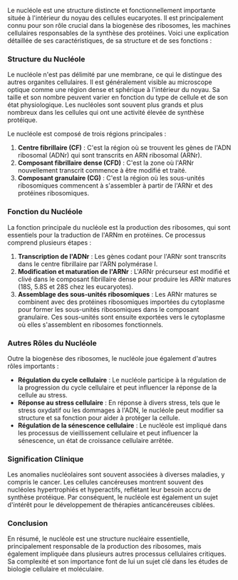 Le nucléole est une structure distincte et fonctionnellement importante située à l'intérieur du noyau des cellules eucaryotes. Il est principalement connu pour son rôle crucial dans la biogenèse des ribosomes, les machines cellulaires responsables de la synthèse des protéines. Voici une explication détaillée de ses caractéristiques, de sa structure et de ses fonctions :

### Structure du Nucléole

Le nucléole n'est pas délimité par une membrane, ce qui le distingue des autres organites cellulaires. Il est généralement visible au microscope optique comme une région dense et sphérique à l'intérieur du noyau. Sa taille et son nombre peuvent varier en fonction du type de cellule et de son état physiologique. Les nucléoles sont souvent plus grands et plus nombreux dans les cellules qui ont une activité élevée de synthèse protéique.

Le nucléole est composé de trois régions principales :

1. **Centre fibrillaire (CF)** : C'est la région où se trouvent les gènes de l'ADN ribosomal (ADNr) qui sont transcrits en ARN ribosomal (ARNr).
2. **Composant fibrillaire dense (CFD)** : C'est la zone où l'ARNr nouvellement transcrit commence à être modifié et traité.
3. **Composant granulaire (CG)** : C'est la région où les sous-unités ribosomiques commencent à s'assembler à partir de l'ARNr et des protéines ribosomiques.

### Fonction du Nucléole

La fonction principale du nucléole est la production des ribosomes, qui sont essentiels pour la traduction de l'ARNm en protéines. Ce processus comprend plusieurs étapes :

1. **Transcription de l'ADNr** : Les gènes codant pour l'ARNr sont transcrits dans le centre fibrillaire par l'ARN polymérase I.
2. **Modification et maturation de l'ARNr** : L'ARNr précurseur est modifié et clivé dans le composant fibrillaire dense pour produire les ARNr matures (18S, 5.8S et 28S chez les eucaryotes).
3. **Assemblage des sous-unités ribosomiques** : Les ARNr matures se combinent avec des protéines ribosomiques importées du cytoplasme pour former les sous-unités ribosomiques dans le composant granulaire. Ces sous-unités sont ensuite exportées vers le cytoplasme où elles s'assemblent en ribosomes fonctionnels.

### Autres Rôles du Nucléole

Outre la biogenèse des ribosomes, le nucléole joue également d'autres rôles importants :

- **Régulation du cycle cellulaire** : Le nucléole participe à la régulation de la progression du cycle cellulaire et peut influencer la réponse de la cellule au stress.
- **Réponse au stress cellulaire** : En réponse à divers stress, tels que le stress oxydatif ou les dommages à l'ADN, le nucléole peut modifier sa structure et sa fonction pour aider à protéger la cellule.
- **Régulation de la sénescence cellulaire** : Le nucléole est impliqué dans les processus de vieillissement cellulaire et peut influencer la sénescence, un état de croissance cellulaire arrêtée.

### Signification Clinique

Les anomalies nucléolaires sont souvent associées à diverses maladies, y compris le cancer. Les cellules cancéreuses montrent souvent des nucléoles hypertrophiés et hyperactifs, reflétant leur besoin accru de synthèse protéique. Par conséquent, le nucléole est également un sujet d'intérêt pour le développement de thérapies anticancéreuses ciblées.

### Conclusion

En résumé, le nucléole est une structure nucléaire essentielle, principalement responsable de la production des ribosomes, mais également impliquée dans plusieurs autres processus cellulaires critiques. Sa complexité et son importance font de lui un sujet clé dans les études de biologie cellulaire et moléculaire.